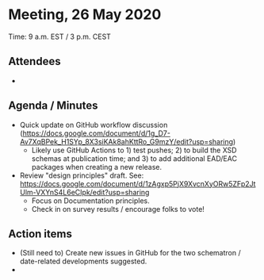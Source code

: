 # Meeting, 26 May 2020
Time: 9 a.m. EST / 3 p.m. CEST

## Attendees
-

## Agenda / Minutes
- Quick update on GitHub workflow discussion (https://docs.google.com/document/d/1g_D7-Av7XqBPek_H1SYp_8X3siKAk8ahKttRo_G9mzY/edit?usp=sharing)
  - Likely use GitHub Actions to 1) test pushes; 2) to build the XSD schemas at publication time; and 3) to add additional EAD/EAC packages when creating a new release.
- Review "design principles" draft.  See: https://docs.google.com/document/d/1zAgxp5PjX9XvcnXyORw5ZFp2JtUlm-VXYnS4L6eCIpk/edit?usp=sharing
  - Focus on Documentation principles.
  - Check in on survey results / encourage folks to vote!


## Action items
- (Still need to) Create new issues in GitHub for the two schematron / date-related developments suggested.
-
